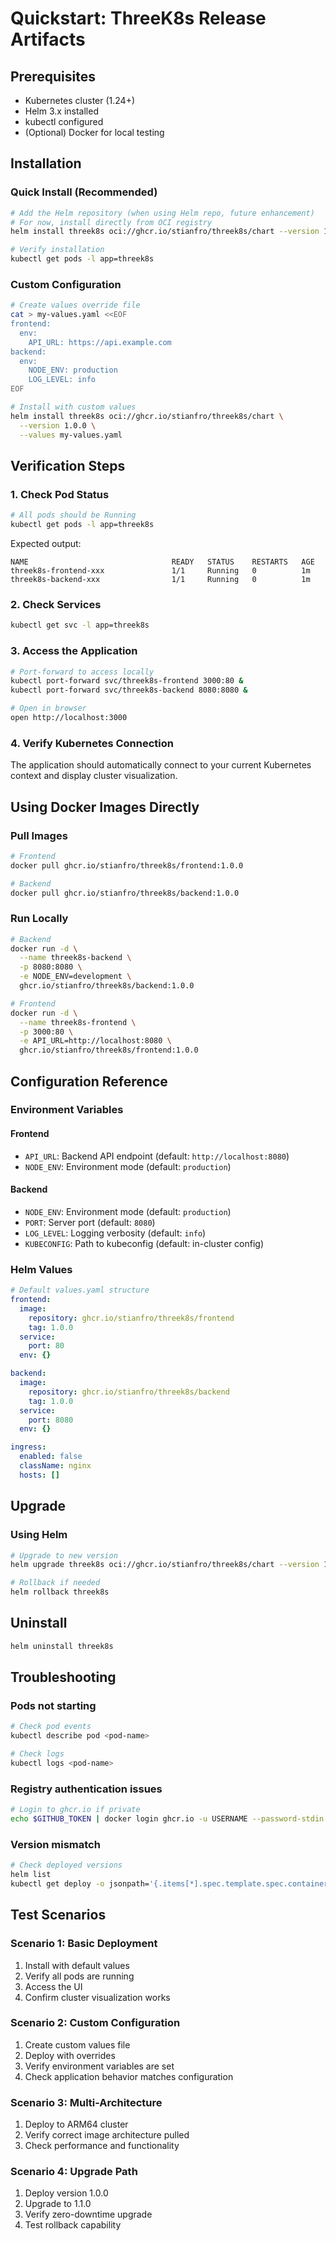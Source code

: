 # Quickstart: ThreeK8s Release Artifacts

## Prerequisites
- Kubernetes cluster (1.24+)
- Helm 3.x installed
- kubectl configured
- (Optional) Docker for local testing

## Installation

### Quick Install (Recommended)
```bash
# Add the Helm repository (when using Helm repo, future enhancement)
# For now, install directly from OCI registry
helm install threek8s oci://ghcr.io/stianfro/threek8s/chart --version 1.0.0

# Verify installation
kubectl get pods -l app=threek8s
```

### Custom Configuration
```bash
# Create values override file
cat > my-values.yaml <<EOF
frontend:
  env:
    API_URL: https://api.example.com
backend:
  env:
    NODE_ENV: production
    LOG_LEVEL: info
EOF

# Install with custom values
helm install threek8s oci://ghcr.io/stianfro/threek8s/chart \
  --version 1.0.0 \
  --values my-values.yaml
```

## Verification Steps

### 1. Check Pod Status
```bash
# All pods should be Running
kubectl get pods -l app=threek8s
```
Expected output:
```
NAME                                READY   STATUS    RESTARTS   AGE
threek8s-frontend-xxx               1/1     Running   0          1m
threek8s-backend-xxx                1/1     Running   0          1m
```

### 2. Check Services
```bash
kubectl get svc -l app=threek8s
```

### 3. Access the Application
```bash
# Port-forward to access locally
kubectl port-forward svc/threek8s-frontend 3000:80 &
kubectl port-forward svc/threek8s-backend 8080:8080 &

# Open in browser
open http://localhost:3000
```

### 4. Verify Kubernetes Connection
The application should automatically connect to your current Kubernetes context and display cluster visualization.

## Using Docker Images Directly

### Pull Images
```bash
# Frontend
docker pull ghcr.io/stianfro/threek8s/frontend:1.0.0

# Backend
docker pull ghcr.io/stianfro/threek8s/backend:1.0.0
```

### Run Locally
```bash
# Backend
docker run -d \
  --name threek8s-backend \
  -p 8080:8080 \
  -e NODE_ENV=development \
  ghcr.io/stianfro/threek8s/backend:1.0.0

# Frontend
docker run -d \
  --name threek8s-frontend \
  -p 3000:80 \
  -e API_URL=http://localhost:8080 \
  ghcr.io/stianfro/threek8s/frontend:1.0.0
```

## Configuration Reference

### Environment Variables

#### Frontend
- `API_URL`: Backend API endpoint (default: `http://localhost:8080`)
- `NODE_ENV`: Environment mode (default: `production`)

#### Backend
- `NODE_ENV`: Environment mode (default: `production`)
- `PORT`: Server port (default: `8080`)
- `LOG_LEVEL`: Logging verbosity (default: `info`)
- `KUBECONFIG`: Path to kubeconfig (default: in-cluster config)

### Helm Values
```yaml
# Default values.yaml structure
frontend:
  image:
    repository: ghcr.io/stianfro/threek8s/frontend
    tag: 1.0.0
  service:
    port: 80
  env: {}

backend:
  image:
    repository: ghcr.io/stianfro/threek8s/backend
    tag: 1.0.0
  service:
    port: 8080
  env: {}

ingress:
  enabled: false
  className: nginx
  hosts: []
```

## Upgrade

### Using Helm
```bash
# Upgrade to new version
helm upgrade threek8s oci://ghcr.io/stianfro/threek8s/chart --version 1.1.0

# Rollback if needed
helm rollback threek8s
```

## Uninstall
```bash
helm uninstall threek8s
```

## Troubleshooting

### Pods not starting
```bash
# Check pod events
kubectl describe pod <pod-name>

# Check logs
kubectl logs <pod-name>
```

### Registry authentication issues
```bash
# Login to ghcr.io if private
echo $GITHUB_TOKEN | docker login ghcr.io -u USERNAME --password-stdin
```

### Version mismatch
```bash
# Check deployed versions
helm list
kubectl get deploy -o jsonpath='{.items[*].spec.template.spec.containers[*].image}'
```

## Test Scenarios

### Scenario 1: Basic Deployment
1. Install with default values
2. Verify all pods are running
3. Access the UI
4. Confirm cluster visualization works

### Scenario 2: Custom Configuration
1. Create custom values file
2. Deploy with overrides
3. Verify environment variables are set
4. Check application behavior matches configuration

### Scenario 3: Multi-Architecture
1. Deploy to ARM64 cluster
2. Verify correct image architecture pulled
3. Check performance and functionality

### Scenario 4: Upgrade Path
1. Deploy version 1.0.0
2. Upgrade to 1.1.0
3. Verify zero-downtime upgrade
4. Test rollback capability